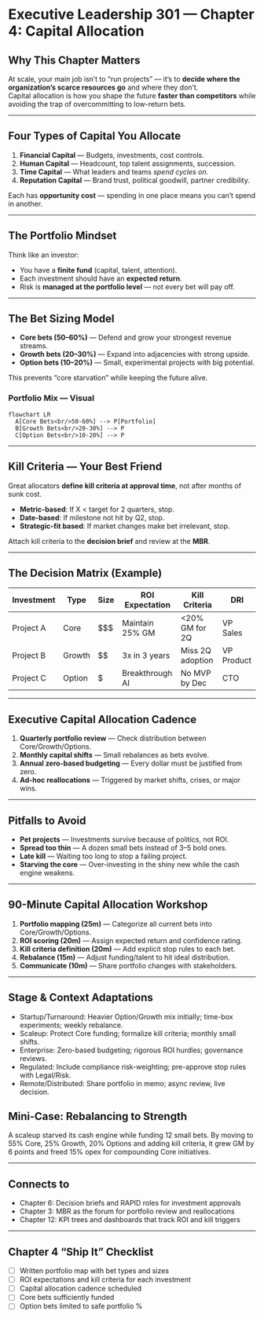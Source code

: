 # Executive Leadership 301 — Chapter 4: Capital Allocation

## Why This Chapter Matters
At scale, your main job isn’t to “run projects” — it’s to **decide where the organization’s scarce resources go** and where they don’t.  
Capital allocation is how you shape the future **faster than competitors** while avoiding the trap of overcommitting to low-return bets.

---

## Four Types of Capital You Allocate
1. **Financial Capital** — Budgets, investments, cost controls.
2. **Human Capital** — Headcount, top talent assignments, succession.
3. **Time Capital** — What leaders and teams *spend cycles on*.
4. **Reputation Capital** — Brand trust, political goodwill, partner credibility.

Each has **opportunity cost** — spending in one place means you can’t spend in another.

---

## The Portfolio Mindset
Think like an investor:
- You have a **finite fund** (capital, talent, attention).
- Each investment should have an **expected return**.
- Risk is **managed at the portfolio level** — not every bet will pay off.

---

## The Bet Sizing Model
- **Core bets (50–60%)** — Defend and grow your strongest revenue streams.
- **Growth bets (20–30%)** — Expand into adjacencies with strong upside.
- **Option bets (10–20%)** — Small, experimental projects with big potential.

This prevents “core starvation” while keeping the future alive.

### Portfolio Mix — Visual
```mermaid
flowchart LR
  A[Core Bets<br/>50-60%] --> P[Portfolio]
  B[Growth Bets<br/>20-30%] --> P
  C[Option Bets<br/>10-20%] --> P
```

---

## Kill Criteria — Your Best Friend
Great allocators **define kill criteria at approval time**, not after months of sunk cost.
- **Metric-based**: If X < target for 2 quarters, stop.
- **Date-based**: If milestone not hit by Q2, stop.
- **Strategic-fit based**: If market changes make bet irrelevant, stop.

Attach kill criteria to the **decision brief** and review at the **MBR**.

---

## The Decision Matrix (Example)
| Investment | Type        | Size | ROI Expectation | Kill Criteria       | DRI       |
|------------|-------------|------|-----------------|---------------------|-----------|
| Project A  | Core        | $$$  | Maintain 25% GM | <20% GM for 2Q      | VP Sales  |
| Project B  | Growth      | $$   | 3x in 3 years   | Miss 2Q adoption    | VP Product|
| Project C  | Option      | $    | Breakthrough AI | No MVP by Dec       | CTO       |

---

## Executive Capital Allocation Cadence
1. **Quarterly portfolio review** — Check distribution between Core/Growth/Options.
2. **Monthly capital shifts** — Small rebalances as bets evolve.
3. **Annual zero-based budgeting** — Every dollar must be justified from zero.
4. **Ad-hoc reallocations** — Triggered by market shifts, crises, or major wins.

---

## Pitfalls to Avoid
- **Pet projects** — Investments survive because of politics, not ROI.
- **Spread too thin** — A dozen small bets instead of 3–5 bold ones.
- **Late kill** — Waiting too long to stop a failing project.
- **Starving the core** — Over-investing in the shiny new while the cash engine weakens.

---

## 90-Minute Capital Allocation Workshop
1. **Portfolio mapping (25m)** — Categorize all current bets into Core/Growth/Options.
2. **ROI scoring (20m)** — Assign expected return and confidence rating.
3. **Kill criteria definition (20m)** — Add explicit stop rules to each bet.
4. **Rebalance (15m)** — Adjust funding/talent to hit ideal distribution.
5. **Communicate (10m)** — Share portfolio changes with stakeholders.

---

## Stage & Context Adaptations
- Startup/Turnaround: Heavier Option/Growth mix initially; time-box experiments; weekly rebalance.
- Scaleup: Protect Core funding; formalize kill criteria; monthly small shifts.
- Enterprise: Zero-based budgeting; rigorous ROI hurdles; governance reviews.
- Regulated: Include compliance risk-weighting; pre-approve stop rules with Legal/Risk.
- Remote/Distributed: Share portfolio in memo; async review, live decision.

## Mini‑Case: Rebalancing to Strength
A scaleup starved its cash engine while funding 12 small bets. By moving to 55% Core, 25% Growth, 20% Options and adding kill criteria, it grew GM by 6 points and freed 15% opex for compounding Core initiatives.

---

## Connects to
- Chapter 6: Decision briefs and RAPID roles for investment approvals
- Chapter 3: MBR as the forum for portfolio review and reallocations
- Chapter 12: KPI trees and dashboards that track ROI and kill triggers

---

## Chapter 4 “Ship It” Checklist
- [ ] Written portfolio map with bet types and sizes
- [ ] ROI expectations and kill criteria for each investment
- [ ] Capital allocation cadence scheduled
- [ ] Core bets sufficiently funded
- [ ] Option bets limited to safe portfolio %
